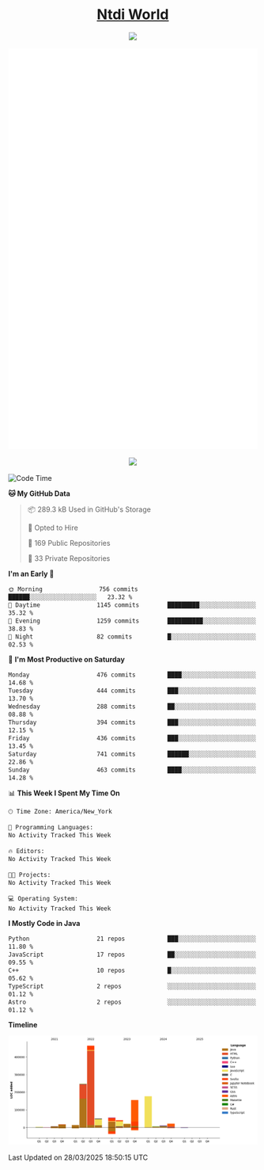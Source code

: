 <h1 align="center"><a href="https://www.ntdi.world">Ntdi World</a></h1>
<p align="center">
  <a href="https://github.com/n-tdi"><img src="https://readme-typing-svg.herokuapp.com?lines=FullStack+Developer;Web+Developer;Open-Source+Enthusiast;Java+Developer;Spigot-API%20Developer;&center=true&width=500&height=50"></a>
</p>

<div align="center">
  <img src="/github-metrics.svg"></img>
  
  <img src="https://komarev.com/ghpvc/?username=n-tdi&color=green"></img>
</div>

<!-- May use later.. idk -->
<!-- <a href="http://www.github.com/n-tdi"><img src="https://github-readme-stats.vercel.app/api?username=n-tdi&show_icons=true&hide=&count_private=true&title_color=0891b2&text_color=ffffff&icon_color=0891b2&bg_color=1c1917&hide_border=true&show_icons=true" alt="n-tdi's GitHub stats" /></a> -->

<!--START_SECTION:waka-->
![Code Time](http://img.shields.io/badge/Code%20Time-324%20hrs%2046%20mins-blue)

**🐱 My GitHub Data** 

> 📦 289.3 kB Used in GitHub's Storage 
 > 
> 💼 Opted to Hire
 > 
> 📜 169 Public Repositories 
 > 
> 🔑 33 Private Repositories 
 > 
**I'm an Early 🐤** 

```text
🌞 Morning                756 commits         ██████░░░░░░░░░░░░░░░░░░░   23.32 % 
🌆 Daytime                1145 commits        █████████░░░░░░░░░░░░░░░░   35.32 % 
🌃 Evening                1259 commits        ██████████░░░░░░░░░░░░░░░   38.83 % 
🌙 Night                  82 commits          █░░░░░░░░░░░░░░░░░░░░░░░░   02.53 % 
```
📅 **I'm Most Productive on Saturday** 

```text
Monday                   476 commits         ████░░░░░░░░░░░░░░░░░░░░░   14.68 % 
Tuesday                  444 commits         ███░░░░░░░░░░░░░░░░░░░░░░   13.70 % 
Wednesday                288 commits         ██░░░░░░░░░░░░░░░░░░░░░░░   08.88 % 
Thursday                 394 commits         ███░░░░░░░░░░░░░░░░░░░░░░   12.15 % 
Friday                   436 commits         ███░░░░░░░░░░░░░░░░░░░░░░   13.45 % 
Saturday                 741 commits         ██████░░░░░░░░░░░░░░░░░░░   22.86 % 
Sunday                   463 commits         ████░░░░░░░░░░░░░░░░░░░░░   14.28 % 
```


📊 **This Week I Spent My Time On** 

```text
🕑︎ Time Zone: America/New_York

💬 Programming Languages: 
No Activity Tracked This Week

🔥 Editors: 
No Activity Tracked This Week

🐱‍💻 Projects: 
No Activity Tracked This Week

💻 Operating System: 
No Activity Tracked This Week
```

**I Mostly Code in Java** 

```text
Python                   21 repos            ███░░░░░░░░░░░░░░░░░░░░░░   11.80 % 
JavaScript               17 repos            ██░░░░░░░░░░░░░░░░░░░░░░░   09.55 % 
C++                      10 repos            █░░░░░░░░░░░░░░░░░░░░░░░░   05.62 % 
TypeScript               2 repos             ░░░░░░░░░░░░░░░░░░░░░░░░░   01.12 % 
Astro                    2 repos             ░░░░░░░░░░░░░░░░░░░░░░░░░   01.12 % 
```



**Timeline**

![Lines of Code chart](https://raw.githubusercontent.com/n-tdi/n-tdi/main/assets/bar_graph.png)


 Last Updated on 28/03/2025 18:50:15 UTC
<!--END_SECTION:waka-->

